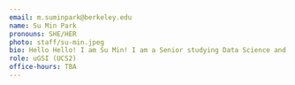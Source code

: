 ```yaml
---
email: m.suminpark@berkeley.edu
name: Su Min Park
pronouns: SHE/HER
photo: staff/su-min.jpeg
bio: Hello Hello! I am Su Min! I am a Senior studying Data Science and Sociology. I love animals🐰, nature🌿, and just talking one-on-one with people:)
role: uGSI (UCS2)
office-hours: TBA
---
```

